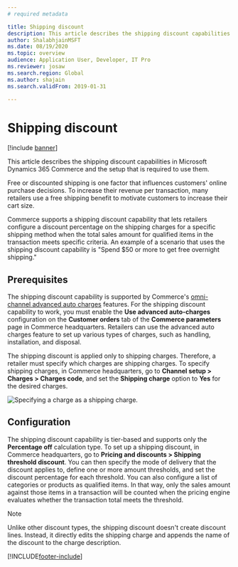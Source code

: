 ```yaml
---
# required metadata

title: Shipping discount
description: This article describes the shipping discount capabilities in Microsoft Dynamics 365 Commerce and the setup that is required to use them.
author: ShalabhjainMSFT
ms.date: 08/19/2020
ms.topic: overview
audience: Application User, Developer, IT Pro
ms.reviewer: josaw
ms.search.region: Global
ms.author: shajain
ms.search.validFrom: 2019-01-31
 
---
```


# Shipping discount

[!include [banner](includes/banner.md)]

This article describes the shipping discount capabilities in Microsoft Dynamics 365 Commerce and the setup that is required to use them.

Free or discounted shipping is one factor that influences customers' online purchase decisions. To increase their revenue per transaction, many retailers use a free shipping benefit to motivate customers to increase their cart size.

Commerce supports a shipping discount capability that lets retailers configure a discount percentage on the shipping charges for a specific shipping method when the total sales amount for qualified items in the transaction meets specific criteria. An example of a scenario that uses the shipping discount capability is "Spend $50 or more to get free overnight shipping."

## Prerequisites

The shipping discount capability is supported by Commerce's [omni-channel advanced auto charges](/dynamics365/unified-operations/retail/omni-auto-charges) features. For the shipping discount capability to work, you must enable the **Use advanced auto-charges** configuration on the **Customer orders** tab of the **Commerce parameters** page in Commerce headquarters. Retailers can use the advanced auto charges feature to set up various types of charges, such as handling, installation, and disposal.

The shipping discount is applied only to shipping charges. Therefore, a retailer must specify which charges are shipping charges. To specify shipping charges, in Commerce headquarters, go to **Channel setup \> Charges \> Charges code**, and set the **Shipping charge** option to **Yes** for the desired charges.

![Specifying a charge as a shipping charge.](./media/Specify_shipping_charge.png)

## Configuration

The shipping discount capability is tier-based and supports only the **Percentage off** calculation type. To set up a shipping discount, in Commerce headquarters, go to **Pricing and discounts \> Shipping threshold discount**. You can then specify the mode of delivery that the discount applies to, define one or more amount thresholds, and set the discount percentage for each threshold. You can also configure a list of categories or products as qualified items. In that way, only the sales amount against those items in a transaction will be counted when the pricing engine evaluates whether the transaction total meets the threshold.

> [!NOTE]
> Unlike other discount types, the shipping discount doesn't create discount lines. Instead, it directly edits the shipping charge and appends the name of the discount to the charge description.

[!INCLUDE[footer-include](../includes/footer-banner.md)]
